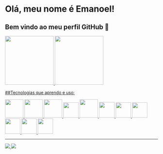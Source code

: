 # Olá, meu nome é Emanoel!
## Bem vindo ao meu perfil GitHub 👋

<div>
  <a href="https://github.com/emanoelds">
  <img height="160em" src="https://github-readme-stats.vercel.app/api/top-langs/?username=emanoelds&layout=compact&langs_count=7&theme=dracula"/>
  <img height="160em" src="https://github-readme-stats.vercel.app/api?username=emanoelds&show_icons=true&theme=dracula&include_all_commits=true&count_private=true"/>
</div>

##Tecnologias que aprendo e uso:<br>

<div>
  <img src="https://cdn.jsdelivr.net/gh/devicons/devicon/icons/html5/html5-original-wordmark.svg" width="60"/>      
  <img src="https://cdn.jsdelivr.net/gh/devicons/devicon/icons/css3/css3-original-wordmark.svg" width="60"/> 
  <img src="https://cdn.jsdelivr.net/gh/devicons/devicon/icons/php/php-original.svg" width="60"/> 
  <img src="https://cdn.jsdelivr.net/gh/devicons/devicon/icons/javascript/javascript-original.svg" width="50"/>
  <img src="https://cdn.jsdelivr.net/gh/devicons/devicon/icons/java/java-original-wordmark.svg" width="60"/>
  <img src="https://cdn.jsdelivr.net/gh/devicons/devicon/icons/csharp/csharp-original.svg" width="51"/>
  <img src="https://cdn.jsdelivr.net/gh/devicons/devicon/icons/vscode/vscode-original-wordmark.svg" width="50"/>   
  <img src="https://cdn.jsdelivr.net/gh/devicons/devicon/icons/wordpress/wordpress-original.svg" width="50"/>     
  <img src="https://cdn.jsdelivr.net/gh/devicons/devicon/icons/postgresql/postgresql-original-wordmark.svg" width="50"/>     
  <img src="https://cdn.jsdelivr.net/gh/devicons/devicon/icons/photoshop/photoshop-line.svg" width="50"/>        
  <img src="https://cdn.jsdelivr.net/gh/devicons/devicon/icons/filezilla/filezilla-plain.svg" width="50"/>      
</div>

<hr>

<div>
  <a href="https://www.instagram.com/emanoeldossantosyt/" target="_blank">
    <img src="https://img.shields.io/badge/-Instagram-%23E4405F?style=for-the-badge&logo=instagram&logoColor=white" target="_blank">
  </a>
  
  <a href="https://www.linkedin.com/in/emanoel-dos-santos-6a795b1a7/" target="_blank">
    <img src="https://img.shields.io/badge/-LinkedIn-%230077B5?style=for-the-badge&logo=linkedin&logoColor=white" target="_blank">
  </a>   
<div>
